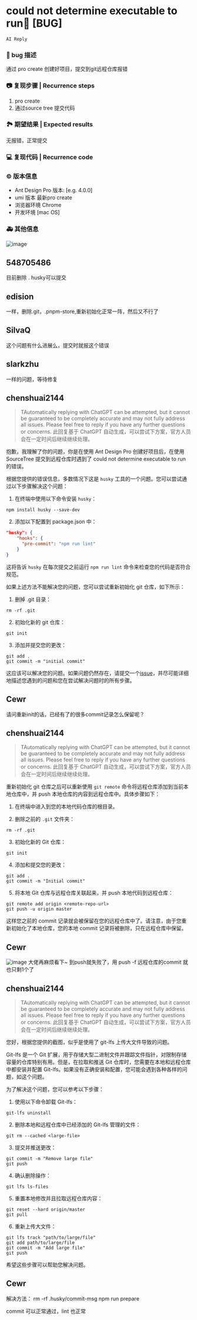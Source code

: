 # could not determine executable to run🐛 [BUG]

`AI Reply`

### 🐛 bug 描述

通过 pro create 创建好项目，提交到git远程仓库报错

### 📷 复现步骤 | Recurrence steps

1. pro create
2. 通过source tree 提交代码

### 🏞 期望结果 | Expected results

无报错，正常提交

### 💻 复现代码 | Recurrence code

### © 版本信息

- Ant Design Pro 版本: [e.g. 4.0.0]
- umi 版本 最新pro create
- 浏览器环境 Chrome
- 开发环境 [mac OS]

### 🚑 其他信息

![image](https://user-images.githubusercontent.com/5135151/213066460-45853189-ce55-4ade-8ba9-5b59c800be50.png)

## 548705486

目前删除 . husky可以提交

## edision

一样，删除.git，.pnpm-store,重新初始化正常一阵，然后又不行了

## SilvaQ

这个问题有什么进展么，提交时就报这个错误

## slarkzhu

一样的问题，等待修复

## chenshuai2144

> TAutomatically replying with ChatGPT can be attempted, but it cannot be guaranteed to be completely accurate and may not fully address all issues. Please feel free to reply if you have any further questions or concerns.
> 此回复基于 ChatGPT 自动生成，可以尝试下方案，官方人员会在一定时间后继续继续处理。

抱歉，我理解了你的问题，你是在使用 Ant Design Pro 创建好项目后，在使用 SourceTree 提交到远程仓库时遇到了 could not determine executable to run 的错误。

根据您提供的错误信息，多数情况下这是 `husky` 工具的一个问题。您可以尝试通过以下步骤解决这个问题：

1. 在终端中使用以下命令安装 `husky`：

```shell
npm install husky --save-dev
```

2. 添加以下配置到 package.json 中：

```json
"husky": {
    "hooks": {
      "pre-commit": "npm run lint"
    }
}
```

这将告诉 `husky` 在每次提交之前运行 `npm run lint` 命令来检查您的代码是否符合规范。

如果上述方法不能解决您的问题，您可以尝试重新初始化 git 仓库，如下所示：

1. 删掉 .git 目录：

```shell
rm -rf .git
```

2. 初始化新的 git 仓库：

```shell
git init
```

3. 添加并提交您的更改：

```shell
git add .
git commit -m "initial commit"
```

这应该可以解决您的问题。如果问题仍然存在，请提交一个[issue](https://github.com/ant-design/ant-design-pro/issues)，并尽可能详细地描述您遇到的问题和您在尝试解决问题时的所有步骤。

## Cewr

请问重新init的话，已经有了的很多commit记录怎么保留呢？

## chenshuai2144

> TAutomatically replying with ChatGPT can be attempted, but it cannot be guaranteed to be completely accurate and may not fully address all issues. Please feel free to reply if you have any further questions or concerns.
> 此回复基于 ChatGPT 自动生成，可以尝试下方案，官方人员会在一定时间后继续继续处理。

重新初始化 git 仓库之后可以重新使用 `git remote` 命令将远程仓库添加到当前本地仓库中，并 push 本地仓库的内容到远程仓库中。具体步骤如下：

1. 在终端中进入到您的本地代码仓库的根目录。

2. 删除之前的 `.git` 文件夹：

```shell
rm -rf .git
```

3. 初始化新的 Git 仓库：

```shell
git init
```

4. 添加和提交您的更改：

```shell
git add .
git commit -m "Initial commit"
```

5. 将本地 Git 仓库与远程仓库关联起来，并 push 本地代码到远程仓库：

```shell
git remote add origin <remote-repo-url>
git push -u origin master
```

这样您之前的 commit 记录就会被保留在您的远程仓库中了。请注意，由于您重新初始化了本地仓库，您的本地 commit 记录将被删除，只在远程仓库中保留。

## Cewr

![image](https://user-images.githubusercontent.com/51740945/224634848-e190a1ad-b40a-4455-9bd5-81335a99dcd2.png)
大佬再麻烦看下~ 到push就失败了，用 push -f 远程仓库的commit 就也只剩1个了

## chenshuai2144

> TAutomatically replying with ChatGPT can be attempted, but it cannot be guaranteed to be completely accurate and may not fully address all issues. Please feel free to reply if you have any further questions or concerns.
> 此回复基于 ChatGPT 自动生成，可以尝试下方案，官方人员会在一定时间后继续继续处理。

您好，根据您提供的截图，似乎是使用了 git-lfs 上传大文件导致的问题。

Git-lfs 是一个 Git 扩展，用于存储大型二进制文件并跟踪文件指针，对限制存储容量的仓库特别有用。但是，在拉取和推送 Git 仓库时，您需要在本地和远程仓库中都安装并配置 Git-lfs。如果没有正确安装和配置，您可能会遇到各种各样的问题，如这个问题。

为了解决这个问题，您可以参考以下步骤：

1. 使用以下命令卸载 Git-lfs：

```shell
git-lfs uninstall
```

2. 删除本地和远程仓库中已经添加的 Git-lfs 管理的文件：

```shell
git rm --cached <large-file>
```

3. 提交并推送更改：

```shell
git commit -m "Remove large file"
git push
```

4. 确认删除操作：

```shell
git lfs ls-files
```

5. 重置本地修改并且拉取远程仓库内容：

```shell
git reset --hard origin/master
git pull
```

6. 重新上传大文件：

```shell
git lfs track "path/to/large/file"
git add path/to/large/file
git commit -m "Add large file"
git push
```

希望这些步骤可以帮助您解决问题。

## Cewr

解决方法：
rm -rf .husky/commit-msg
npm run prepare

commit 可以正常通过，lint 也正常
